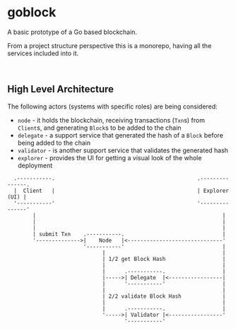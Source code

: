 # goblock

A basic prototype of a Go based blockchain.

From a project structure perspective this is a monorepo, having all the services included into it.

<br/>

## High Level Architecture

The following actors (systems with specific roles) are being considered:

- `node` - it holds the blockchain, receiving transactions (`Txn`s) from `Client`s, and generating `Block`s to be added to the chain
- `delegate` - a support service that generated the hash of a `Block` before being added to the chain
- `validator` - is another support service that validates the generated hash
- `explorer` - provides the UI for getting a visual look of the whole deployment

```
  .-----------.                                             .---------------.
  |  Client   |                                             | Explorer (UI) |
  '-----------'                                             '---------------'
        |                                                           |
        |                                                           |
        |                                                           |
        | submit Txn    .-----------.                               |
        '-------------->|    Node   |<------------------------------'
                        '-----------'                               |
                              |                                     |
                              | 1/2 get Block Hash                  |
                              |                                     |
                              |      .-----------.                  |
                              |----->| Delegate  |<-----------------|
                              |      '-----------'                  |
                              |                                     |
                              | 2/2 validate Block Hash             |
                              |                                     |
                              |      .-----------.                  |
                              '----->| Validator |<-----------------'
                                     '-----------'

```

<br/>
